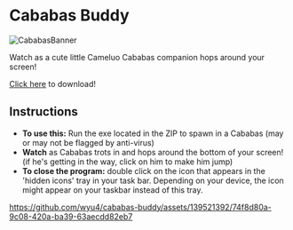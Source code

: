 # Cababas Buddy

![CababasBanner](https://github.com/wyu4/cababas-buddy/assets/139521392/58438ecb-53c6-47b3-8bed-9d24c8c131be)

Watch as a cute little Cameluo Cababas companion hops around your screen!

[Click here](https://github.com/wyu4/cababas-buddy/releases/download/v0.2.2-beta/CababasBuddy.zip) to download!

## Instructions

- **To use this:** Run the exe located in the ZIP to spawn in a Cababas (may or may not be flagged by anti-virus)
- **Watch** as Cababas trots in and hops around the bottom of your screen! (if he's getting in the way, click on him to make him jump)
- **To close the program:** double click on the icon that appears in the 'hidden icons' tray in your task bar. Depending on your device, the icon might appear on your taskbar instead of this tray.

https://github.com/wyu4/cababas-buddy/assets/139521392/74f8d80a-9c08-420a-ba39-63aecdd82eb7
